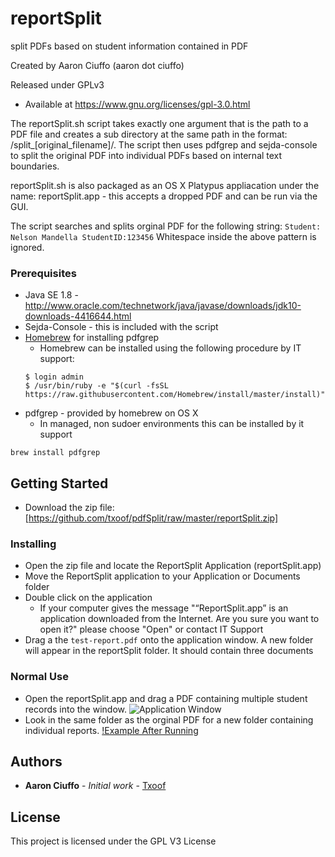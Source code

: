 # reportSplit
split PDFs based on student information contained in PDF

Created by Aaron Ciuffo (aaron dot ciuffo) 

Released under GPLv3 
* Available at https://www.gnu.org/licenses/gpl-3.0.html 

The reportSplit.sh script takes exactly one argument that is the path to a PDF file and creates a sub directory at the same path in the format:
/split_[original_filename]/. The script then uses pdfgrep and sejda-console to
split the original PDF into individual PDFs based on internal text boundaries.

reportSplit.sh is also packaged as an OS X Platypus appliacation under the name:
reportSplit.app - this accepts a dropped PDF and can be run via the GUI.

The script searches and splits orginal PDF for the following string:
```Student: Nelson Mandella StudentID:123456```
Whitespace inside the above pattern is ignored.

### Prerequisites
* Java SE 1.8 - http://www.oracle.com/technetwork/java/javase/downloads/jdk10-downloads-4416644.html
* Sejda-Console - this is included with the script
* [Homebrew](https://brew.sh/) for installing pdfgrep
   * Homebrew can be installed using the following procedure by IT support:
  ```
  $ login admin
  $ /usr/bin/ruby -e "$(curl -fsSL https://raw.githubusercontent.com/Homebrew/install/master/install)"
  ```
* pdfgrep - provided by homebrew on OS X 
  * In managed, non sudoer environments this can be installed by it support
```
brew install pdfgrep
```
## Getting Started
* Download the zip file: [https://github.com/txoof/pdfSplit/raw/master/reportSplit.zip]

### Installing
* Open the zip file and locate the ReportSplit Application (reportSplit.app)
* Move the ReportSplit application to your Application or Documents folder
* Double click on the application
  * If your computer gives the message "“ReportSplit.app” is an application downloaded from the Internet. Are you sure you want to open it?" please choose "Open" or contact IT Support
* Drag a the ```test-report.pdf``` onto the application window. A new folder will appear in the reportSplit folder. It should contain three documents

### Normal Use
* Open the reportSplit.app and drag a PDF containing multiple student records into the window.
![Application Window](./resources/reportSplit.app.png)
* Look in the same folder as the orginal PDF for a new folder containing individual reports.
[!Example After Running](./resources/exampleSplit.png)



## Authors

* **Aaron Ciuffo** - *Initial work* - [Txoof](https://github.com/txoof)

## License

This project is licensed under the GPL V3 License
